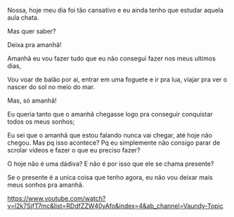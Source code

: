 Nossa, hoje meu dia foi tão cansativo e eu ainda tenho que estudar aquela aula chata.

Mas quer saber?

Deixa pra amanhã! 

Amanhã eu vou fazer tudo que eu não consegui fazer nos meus ultimos dias, 

Vou voar de balão por ai, entrar em uma foguete e ir pra lua, viajar pra ver o nascer do sol no meio do mar.

Mas, só amanhã!

Eu queria tanto que o amanhã chegasse logo pra conseguir conquistar todos os meus sonhos;

Eu sei que o amanhã que estou falando nunca vai chegar, até hoje não chegou. Mas pq isso acontece? Pq eu simplemente não consigo parar de scrolar videos e fazer o que eu preciso fazer?

O hoje não é uma dádiva? E não é por isso que ele se chama presente?

Se o presente é a unica coisa que tenho agora, eu não vou deixar mais meus sonhos pra amanhã. 


https://www.youtube.com/watch?v=l2k7SjfT7mc&list=RDdfZZW40yAfo&index=4&ab_channel=Vaundy-Topic

